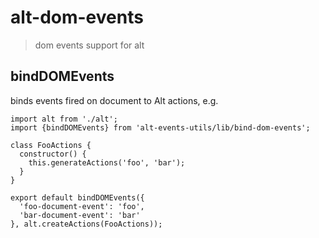 # alt-dom-events

> dom events support for alt

## bindDOMEvents

binds events fired on document to Alt actions, e.g. 

```
import alt from './alt';
import {bindDOMEvents} from 'alt-events-utils/lib/bind-dom-events';

class FooActions {
  constructor() {
    this.generateActions('foo', 'bar');
  }
}

export default bindDOMEvents({ 
  'foo-document-event': 'foo',
  'bar-document-event': 'bar'
}, alt.createActions(FooActions));
```
